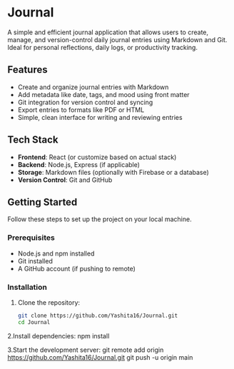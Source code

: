 # Journal

A simple and efficient journal application that allows users to create, manage, and version-control daily journal entries using Markdown and Git. Ideal for personal reflections, daily logs, or productivity tracking.

## Features

- Create and organize journal entries with Markdown
- Add metadata like date, tags, and mood using front matter
- Git integration for version control and syncing
- Export entries to formats like PDF or HTML
- Simple, clean interface for writing and reviewing entries

## Tech Stack

- **Frontend**: React (or customize based on actual stack)
- **Backend**: Node.js, Express (if applicable)
- **Storage**: Markdown files (optionally with Firebase or a database)
- **Version Control**: Git and GitHub

## Getting Started

Follow these steps to set up the project on your local machine.

### Prerequisites

- Node.js and npm installed
- Git installed
- A GitHub account (if pushing to remote)

### Installation

1. Clone the repository:
   ```bash
   git clone https://github.com/Yashita16/Journal.git
   cd Journal

2.Install dependencies:
   npm install

3.Start the development server:
git remote add origin https://github.com/Yashita16/Journal.git
git push -u origin main



